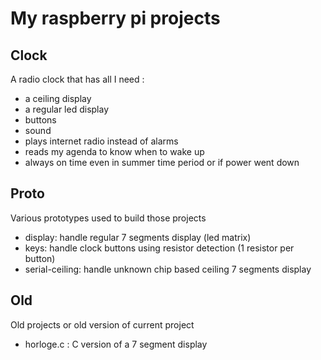 My raspberry pi projects
========================

Clock
-----
A radio clock that has all I need :
- a ceiling display
- a regular led display
- buttons
- sound
- plays internet radio instead of alarms
- reads my agenda to know when to wake up
- always on time even in summer time period or if power went down

Proto
-----
Various prototypes used to build those projects
- display: handle regular 7 segments display (led matrix)
- keys: handle clock buttons using resistor detection (1 resistor per button)
- serial-ceiling: handle unknown chip based ceiling 7 segments display

Old
---
Old projects or old version of current project

- horloge.c : C version of a 7 segment display
